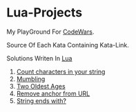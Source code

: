 # Lua-Projects

My PlayGround For [CodeWars](https://www.codewars.com).

Source Of Each Kata Containing Kata-Link.

Solutions Writen In [Lua](https://www.google.com/url?sa=t&rct=j&q=&esrc=s&source=web&cd=&cad=rja&uact=8&ved=2ahUKEwig3_y13dT4AhXu_rsIHXhVC-UQFnoECA4QAQ&url=https%3A%2F%2Fwww.lua.org%2F&usg=AOvVaw2BHUMaTe6Oor_GnTGgAhbp)

1. [Count characters in your string](https://github.com/MrAliSalehi/Lua-Projects/blob/master/Kata/Kata-1.lua)
2. [Mumbling](https://github.com/MrAliSalehi/Lua-Projects/blob/master/Kata/Kata-2.lua)
3. [Two Oldest Ages](https://github.com/MrAliSalehi/Lua-Projects/blob/master/Kata/Kata-3.lua)
4. [Remove anchor from URL](https://github.com/MrAliSalehi/Lua-Projects/blob/master/Kata/Kata-4.lua)
5. [String ends with?](https://github.com/MrAliSalehi/Lua-Projects/blob/master/Kata/Kata-5.lua)
